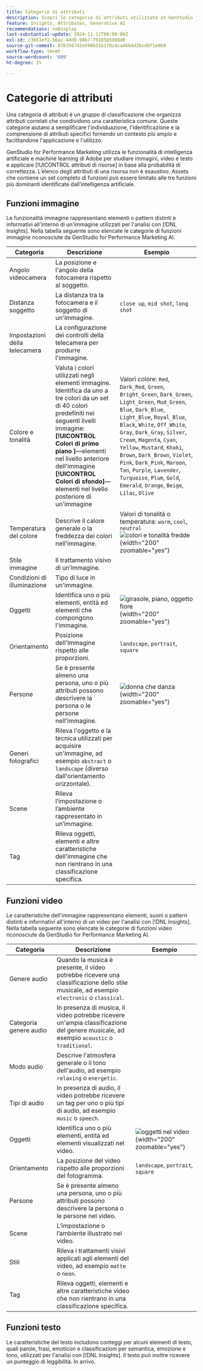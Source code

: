 ```yaml
---
title: Categorie di attributi
description: Scopri le categorie di attributi utilizzate in GenStudio for Performance Marketing.
feature: Insights, Attributes, Generative AI
recommendations: noDisplay
last-substantial-update: 2024-11-11T00:00:00Z
exl-id: c3b51ef2-56ac-4dd8-98b7-79185b5998d0
source-git-commit: 976358742e598b55b1f0c4ca4664d2bcd8f1e9b9
workflow-type: tm+mt
source-wordcount: '609'
ht-degree: 1%

---
```


# Categorie di attributi

Una categoria di attributi è un gruppo di classificazione che organizza attributi correlati che condividono una caratteristica comune. Queste categorie aiutano a semplificare l&#39;individuazione, l&#39;identificazione e la comprensione di attributi specifici fornendo un contesto più ampio e facilitandone l&#39;applicazione e l&#39;utilizzo.

GenStudio for Performance Marketing utilizza le funzionalità di intelligenza artificiale e machine learning di Adobe per studiare immagini, video e testo e applicare [!UICONTROL attributi di risorse] in base alla probabilità di correttezza. L’elenco degli attributi di una risorsa non è esaustivo. Assets che contiene un set completo di funzioni può essere limitato alle tre funzioni più dominanti identificate dall’intelligenza artificiale.

## Funzioni immagine

Le funzionalità immagine rappresentano elementi o pattern distinti e informativi all&#39;interno di un&#39;immagine utilizzati per l&#39;analisi con [!DNL Insights]. Nella tabella seguente sono elencate le categorie di funzioni immagine riconosciute da GenStudio for Performance Marketing AI.

<!-- For the writer: turn off word wrap to work with these tables. Option + Z -->

| Categoria | Descrizione | Esempio |
| ----------------------- | ----------------------------------------------------------------------------------------------------- | ------------------------------------------------------------------------------------------------------------------------------------------------------------------------------ |
| Angolo videocamera | La posizione e l&#39;angolo della fotocamera rispetto al soggetto. |                                                                                                                                                                                |
| Distanza soggetto | La distanza tra la fotocamera e il soggetto di un&#39;immagine. | `close up`, `mid shot`, `long shot` |
| Impostazioni della telecamera | La configurazione dei controlli della telecamera per produrre l&#39;immagine. |                                                                                                                                                                                |
| Colore e tonalità | Valuta i colori utilizzati negli elementi immagine. Identifica da uno a tre colori da un set di 40 colori predefiniti nei seguenti livelli immagine:<br>**[!UICONTROL Colori di primo piano ]**—elementi nel livello anteriore dell&#39;immagine<br>**[!UICONTROL Colori di sfondo]**—elementi nel livello posteriore di un&#39;immagine | Valori colore: `Red`, `Dark_Red`, `Green`, `Bright_Green`, `Dark_Green`, `Light_Green`, `Mud_Green`, `Blue`, `Dark_Blue`, `Light_Blue`, `Royal_Blue`, `Black`, `White`, `Off_White`, `Gray`, `Dark_Gray`, `Silver`, `Cream`, `Magenta`, `Cyan`, `Yellow`, `Mustard`, `Khaki`, `Brown`, `Dark_Brown`, `Violet`, `Pink`, `Dark_Pink`, `Maroon`, `Tan`, `Purple`, `Lavender`, `Turquoise`, `Plum`, `Gold`, `Emerald`, `Orange`, `Beige`, `Lilac`, `Olive` |
| Temperatura del colore | Descrive il calore generale o la freddezza dei colori nell&#39;immagine. | Valori di tonalità o temperatura: `warm`, `cool`, `neutral`<br>![colori e tonalità fredde](../../assets/category/image-color-temp.png){width="200" zoomable="yes"} |
| Stile immagine | Il trattamento visivo di un’immagine. |                                                                                                                                                                                |
| Condizioni di illuminazione | Tipo di luce in un&#39;immagine. |                                                                                                                                                                                |
| Oggetti | Identifica uno o più elementi, entità ed elementi che compongono l&#39;immagine. | ![girasole, piano, oggetto fiore](../../assets/category/image-objects.png){width="200" zoomable="yes"} |
| Orientamento | Posizione dell&#39;immagine rispetto alle proporzioni. | `landscape`, `portrait`, `square` |
| Persone | Se è presente almeno una persona, uno o più attributi possono descrivere la persona o le persone nell&#39;immagine. | ![donna che danza](../../assets/category/image-people.png){width="200" zoomable="yes"} |
| Generi fotografici | Rileva l&#39;oggetto e la tecnica utilizzati per acquisire un&#39;immagine, ad esempio `abstract` o `landscape` (diverso dall&#39;orientamento orizzontale). |           |
| Scene | Rileva l’impostazione o l’ambiente rappresentato in un’immagine. |                                             |
| Tag | Rileva oggetti, elementi e altre caratteristiche dell&#39;immagine che non rientrano in una classificazione specifica. |                                      |

<!-- Not yet approved by legal
| Attention distribution  | The level of viewer attention spread across an image.                                                 | `high`, `medium`, `low`                                                                                                                                                                                                    |
| Content density         | The amount of information or detail in an image.                                                      | `high`, `medium`, `low`                                                                                                                                                                                                    |
-->

## Funzioni video

Le caratteristiche dell&#39;immagine rappresentano elementi, suoni o pattern distinti e informativi all&#39;interno di un video per l&#39;analisi con [!DNL Insights]. Nella tabella seguente sono elencate le categorie di funzioni video riconosciute da GenStudio for Performance Marketing AI.

| Categoria | Descrizione | Esempio |
| ------------------- | ------------------------------------------------------------------------------------------------------------ | --------------------------------------------------------------------------------------- |
| Genere audio | Quando la musica è presente, il video potrebbe ricevere una classificazione dello stile musicale, ad esempio `electronic` o `classical`. |          |
| Categoria genere audio | In presenza di musica, il video potrebbe ricevere un&#39;ampia classificazione del genere musicale, ad esempio `acoustic` o `traditional`. |          |
| Modo audio | Descrive l&#39;atmosfera generale o il tono dell&#39;audio, ad esempio `relaxing` o `energetic`. |          |
| Tipi di audio | In presenza di audio, il video potrebbe ricevere un tag per uno o più tipi di audio, ad esempio `music` o `speech`. |          |
| Oggetti | Identifica uno o più elementi, entità ed elementi visualizzati nel video. | ![oggetti nel video](../../assets/category/video-objects.png){width="200" zoomable="yes"} |
| Orientamento | La posizione del video rispetto alle proporzioni del fotogramma. | `landscape`, `portrait`, `square` |
| Persone | Se è presente almeno una persona, uno o più attributi possono descrivere la persona o le persone nel video. |        |
| Scene | L’impostazione o l’ambiente illustrato nel video. |        |
| Stili | Rileva i trattamenti visivi applicati agli elementi del video, ad esempio `matte` o `neon`. |        |
| Tag | Rileva oggetti, elementi e altre caratteristiche video che non rientrano in una classificazione specifica. |        |

## Funzioni testo

Le caratteristiche del testo includono conteggi per alcuni elementi di testo, quali parole, frasi, emoticon e classificazioni per semantica, emozione e tono, utilizzati per l&#39;analisi con [!DNL Insights]. Il testo può inoltre ricevere un punteggio di leggibilità. In arrivo.

<!-- Not yet approved by legal

The following table lists the image feature categories recognized by the GenStudio for Performance Marketing AI.

| Category             | Description | Example |
|----------------------|-------------|--------|
| Emojis Count         |             |        |
| HashTags Count       |             |        |
| Keywords             |             |        |
| Marketing Emotions   |             |        |
| Narratives           | Text that represents an overarching situation, theme, or a story. Narratives can communicate values, purpose, or identity that resonates with consumers on many levels.   |        |
| Persuasion Strategies|             |        |
| Readability          |             |        |
| Tone of voice        | | |
-->
